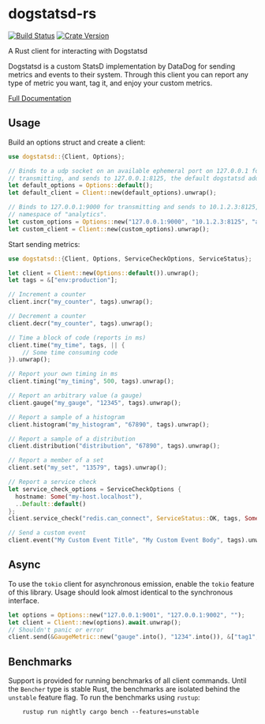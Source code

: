 dogstatsd-rs
============
[![Build Status](https://travis-ci.org/mcasper/dogstatsd-rs.svg?branch=master)](https://travis-ci.org/mcasper/dogstatsd-rs)
[![Crate Version](https://img.shields.io/crates/v/dogstatsd.svg)](https://crates.io/crates/dogstatsd)

A Rust client for interacting with Dogstatsd

Dogstatsd is a custom StatsD implementation by DataDog for sending metrics and
events to their system. Through this client you can report any type of metric
you want, tag it, and enjoy your custom metrics.

[Full Documentation](https://mcasper.github.io/dogstatsd-rs/dogstatsd/)

## Usage

Build an options struct and create a client:
```rust
use dogstatsd::{Client, Options};

// Binds to a udp socket on an available ephemeral port on 127.0.0.1 for
// transmitting, and sends to 127.0.0.1:8125, the default dogstatsd address.
let default_options = Options::default();
let default_client = Client::new(default_options).unwrap();

// Binds to 127.0.0.1:9000 for transmitting and sends to 10.1.2.3:8125, with a
// namespace of "analytics".
let custom_options = Options::new("127.0.0.1:9000", "10.1.2.3:8125", "analytics");
let custom_client = Client::new(custom_options).unwrap();
```

Start sending metrics:
```rust
use dogstatsd::{Client, Options, ServiceCheckOptions, ServiceStatus};

let client = Client::new(Options::default()).unwrap();
let tags = &["env:production"];

// Increment a counter
client.incr("my_counter", tags).unwrap();

// Decrement a counter
client.decr("my_counter", tags).unwrap();

// Time a block of code (reports in ms)
client.time("my_time", tags, || {
    // Some time consuming code
}).unwrap();

// Report your own timing in ms
client.timing("my_timing", 500, tags).unwrap();

// Report an arbitrary value (a gauge)
client.gauge("my_gauge", "12345", tags).unwrap();

// Report a sample of a histogram
client.histogram("my_histogram", "67890", tags).unwrap();

// Report a sample of a distribution
client.distribution("distribution", "67890", tags).unwrap();

// Report a member of a set
client.set("my_set", "13579", tags).unwrap();

// Report a service check
let service_check_options = ServiceCheckOptions {
  hostname: Some("my-host.localhost"),
  ..Default::default()
};
client.service_check("redis.can_connect", ServiceStatus::OK, tags, Some(service_check_options)).unwrap();

// Send a custom event
client.event("My Custom Event Title", "My Custom Event Body", tags).unwrap();
```

## Async

To use the `tokio` client for asynchronous emission, enable the `tokio` feature of this library. Usage should look almost identical to the synchronous interface.

```rust
let options = Options::new("127.0.0.1:9001", "127.0.0.1:9002", "");
let client = Client::new(options).await.unwrap();
// Shouldn't panic or error
client.send(&GaugeMetric::new("gauge".into(), "1234".into()), &["tag1", "tag2"]).await.unwrap();
```

## Benchmarks

Support is provided for running benchmarks of all client commands. Until the
`Bencher` type is stable Rust, the benchmarks are isolated behind the
`unstable` feature flag. To run the benchmarks using `rustup`:

```
    rustup run nightly cargo bench --features=unstable
```
